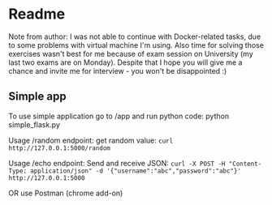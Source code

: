 <h1>Readme</h1>

Note from author: I was not able to continue with Docker-related tasks, due to some problems with virtual machine I'm using. Also time for solving those exercises wasn't best for me because of exam session on University (my last two exams are on Monday). 
Despite that I hope you will give me a chance and invite me for interview - you won't be disappointed :)

<h2>Simple app</h2>

To use simple application go to /app and run python code:
python simple_flask.py

Usage /random endpoint:
	get random value:
	```
	curl http://127.0.0.1:5000/random
	```

Usage /echo endpoint:
	Send and receive JSON:
	```
	curl -X POST -H "Content-Type: application/json" -d '{"username":"abc","password":"abc"}' http://127.0.0.1:5000
	```

OR
	use Postman (chrome add-on)
